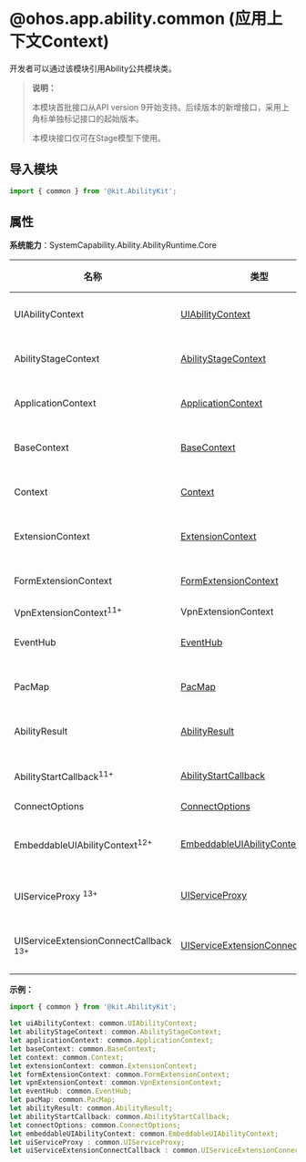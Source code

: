 # @ohos.app.ability.common (应用上下文Context)

开发者可以通过该模块引用Ability公共模块类。

> **说明：**
>
> 本模块首批接口从API version 9开始支持。后续版本的新增接口，采用上角标单独标记接口的起始版本。
>
> 本模块接口仅可在Stage模型下使用。

## 导入模块

```ts
import { common } from '@kit.AbilityKit';
```
## 属性

**系统能力**：SystemCapability.Ability.AbilityRuntime.Core

| 名称 | 类型 | 只读 | 可选 | 说明        |
| ---- | ---- | ---- | ---- | ---------- |
| UIAbilityContext    | [UIAbilityContext](js-apis-inner-application-uiAbilityContext.md) | 否  | 否  | UIAbilityContext二级模块。<br>**原子化服务API：** 从API version 11开始，该接口支持在原子化服务中使用。                                |
| AbilityStageContext   | [AbilityStageContext](js-apis-inner-application-abilityStageContext.md) | 否  | 否  | AbilityStageContext二级模块。<br>**原子化服务API：** 从API version 11开始，该接口支持在原子化服务中使用。 |
| ApplicationContext   | [ApplicationContext](js-apis-inner-application-applicationContext.md) | 否  | 否  | ApplicationContext二级模块。<br>**原子化服务API：** 从API version 11开始，该接口支持在原子化服务中使用。 |
| BaseContext   | [BaseContext](js-apis-inner-application-baseContext.md) | 否  | 否  | BaseContext二级模块。<br>**原子化服务API：** 从API version 11开始，该接口支持在原子化服务中使用。 |
| Context   | [Context](js-apis-inner-application-context.md) | 否  | 否  | Context二级模块。<br>**原子化服务API：** 从API version 11开始，该接口支持在原子化服务中使用。 |
| ExtensionContext   | [ExtensionContext](js-apis-inner-application-extensionContext.md) | 否  | 否  | ExtensionContext二级模块。<br>**原子化服务API：** 从API version 11开始，该接口支持在原子化服务中使用。 |
| FormExtensionContext   | [FormExtensionContext](../apis-form-kit/js-apis-inner-application-formExtensionContext.md) | 否  | 否  | FormExtensionContext二级模块。<br>**原子化服务API：** 从API version 11开始，该接口支持在原子化服务中使用。 |
| VpnExtensionContext<sup>11+<sup> | VpnExtensionContext  | 否  | 否  | VpnExtensionContext二级模块。 |
| EventHub   | [EventHub](js-apis-inner-application-eventHub.md)  | 否  | 否  | EventHub二级模块。<br>**原子化服务API：** 从API version 11开始，该接口支持在原子化服务中使用。 |
| PacMap   | [PacMap](js-apis-inner-ability-dataAbilityHelper.md#pacmap) | 否  | 否  | PacMap二级模块。<br>**原子化服务API：** 从API version 11开始，该接口支持在原子化服务中使用。 |
| AbilityResult   | [AbilityResult](js-apis-inner-ability-abilityResult.md) | 否  | 否  | AbilityResult二级模块。<br>**原子化服务API：** 从API version 11开始，该接口支持在原子化服务中使用。 |
| AbilityStartCallback<sup>11+<sup>   | [AbilityStartCallback](js-apis-inner-application-abilityStartCallback.md) | 否  | 否  | AbilityStartCallback二级模块。<br>**原子化服务API：** 从API version 11开始，该接口支持在原子化服务中使用。 |
| ConnectOptions   | [ConnectOptions](js-apis-inner-ability-connectOptions.md) | 否  | 否  | ConnectOptions二级模块。 |
| EmbeddableUIAbilityContext<sup>12+<sup>   | [EmbeddableUIAbilityContext](js-apis-inner-application-EmbeddableUIAbilityContext.md) | 否  | 否  | EmbeddableUIAbilityContext二级模块。<br>**原子化服务API：** 从API version 12开始，该接口支持在原子化服务中使用。 |
| UIServiceProxy <sup>13+<sup> | [UIServiceProxy ](js-apis-inner-application-uiserviceproxy.md) | 否  | 否  | UIServiceProxy 二级模块。<br/>**原子化服务API：** 从API version 13开始，该接口支持在原子化服务中使用。 |
| UIServiceExtensionConnectCallback  <sup>13+<sup> | [UIServiceExtensionConnectCallback](js-apis-inner-application-uiServiceExtensionconnectcallback.md) | 否  | 否  | UIServiceExtensionConnectCallback 二级模块。<br/>**原子化服务API：** 从API version 13开始，该接口支持在原子化服务中使用。 |

**示例：**

```ts
import { common } from '@kit.AbilityKit';

let uiAbilityContext: common.UIAbilityContext;
let abilityStageContext: common.AbilityStageContext;
let applicationContext: common.ApplicationContext;
let baseContext: common.BaseContext;
let context: common.Context;
let extensionContext: common.ExtensionContext;
let formExtensionContext: common.FormExtensionContext;
let vpnExtensionContext: common.VpnExtensionContext;
let eventHub: common.EventHub;
let pacMap: common.PacMap;
let abilityResult: common.AbilityResult;
let abilityStartCallback: common.AbilityStartCallback;
let connectOptions: common.ConnectOptions;
let embeddableUIAbilityContext: common.EmbeddableUIAbilityContext;
let uiServiceProxy : common.UIServiceProxy;
let uiServiceExtensionConnectCallback : common.UIServiceExtensionConnectCallback;
```
